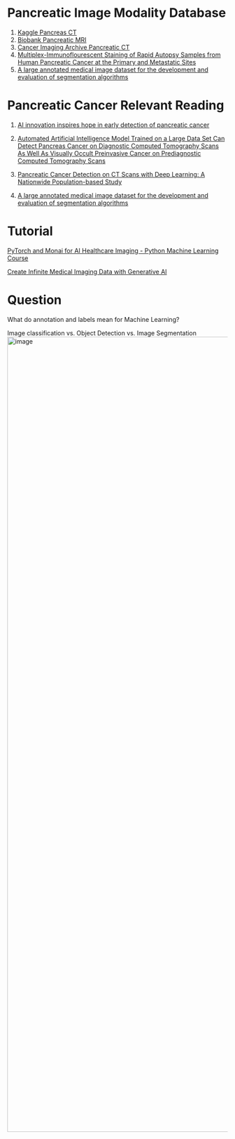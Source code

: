 # Pancreatic Image Modality Database

1. [Kaggle Pancreas CT](https://www.kaggle.com/datasets/salihayesilyurt/pancreas-ct)
2. [Biobank Pancreatic MRI](https://biobank.ndph.ox.ac.uk/showcase/label.cgi?id=131)
3. [Cancer Imaging Archive Pancreatic CT](https://nbia.cancerimagingarchive.net/nbia-search/)
4. [Multiplex-Immunoflourescent Staining of Rapid Autopsy Samples from Human Pancreatic Cancer at the Primary and Metastatic Sites](https://edrn-labcas.jpl.nasa.gov/labcas-ui/c/index.html?collection_id=Multiplex_IF_Staining_Pancreatic_Cancer)
5. [A large annotated medical image dataset for the development and evaluation of segmentation algorithms](https://drive.google.com/drive/folders/1HqEgzS8BV2c7xYNrZdEAnrHk7osJJ--2)



# Pancreatic Cancer Relevant Reading

1. [AI innovation inspires hope in early detection of pancreatic cancer](https://newsnetwork.mayoclinic.org/discussion/mayo-clinics-ai-innovation-inspires-hope-in-early-detection-of-pancreatic-cancer/#:~:text=In%20a%20recent%20breakthrough%2C%20Mayo,intervention%20can%20still%20promise%20a)

2. [Automated Artificial Intelligence Model Trained on a Large Data Set Can Detect Pancreas Cancer on Diagnostic Computed Tomography Scans As Well As Visually Occult Preinvasive Cancer on Prediagnostic Computed Tomography Scans](https://www.gastrojournal.org/article/S0016-5085(23)04958-2/fulltext)

3. [Pancreatic Cancer Detection on CT Scans with Deep Learning: A Nationwide Population-based Study](https://pubs.rsna.org/doi/10.1148/radiol.220152)

4. [A large annotated medical image dataset for the development and evaluation of segmentation algorithms](https://arxiv.org/abs/1902.09063)


# Tutorial
[PyTorch and Monai for AI Healthcare Imaging - Python Machine Learning Course](https://youtu.be/M3ZWfamWrBM?si=Jb128JhHg0UcZ8HE)

[Create Infinite Medical Imaging Data with Generative AI](https://youtu.be/YHTSdd8-bnc?si=2s2ncxpQwdmnxG7F)

# Question

What do annotation and labels mean for Machine Learning? 

Image classification vs. Object Detection vs. Image Segmentation 
<img width="1814" alt="image" src="https://github.com/tan200224/Blog/assets/68765056/b342247c-b048-4383-b88e-d149e7fd69ad">
